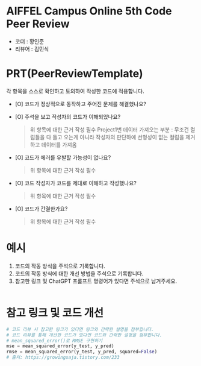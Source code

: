 # AIFFEL Campus Online 5th Code Peer Review
- 코더 : 황인준
- 리뷰어 : 김민식


# PRT(PeerReviewTemplate) 
각 항목을 스스로 확인하고 토의하여 작성한 코드에 적용합니다.

- [O] 코드가 정상적으로 동작하고 주어진 문제를 해결했나요?
  
- [O] 주석을 보고 작성자의 코드가 이해되었나요?
  > 위 항목에 대한 근거 작성 필수
  > Project1번
  > 데이터 가져오는 부분 : 무조건 컬럼들을 다 들고 오는게 아니라 작성자의 판단하에 선형성이 없는 컬럼을 제거하고 데이터를 가져옴
  > 
- [O] 코드가 에러를 유발할 가능성이 없나요?
  >위 항목에 대한 근거 작성 필수
- [O] 코드 작성자가 코드를 제대로 이해하고 작성했나요?
  > 위 항목에 대한 근거 작성 필수
- [O] 코드가 간결한가요?
  > 위 항목에 대한 근거 작성 필수

# 예시
1. 코드의 작동 방식을 주석으로 기록합니다.
2. 코드의 작동 방식에 대한 개선 방법을 주석으로 기록합니다.
3. 참고한 링크 및 ChatGPT 프롬프트 명령어가 있다면 주석으로 남겨주세요.
```python

```

# 참고 링크 및 코드 개선
```python
# 코드 리뷰 시 참고한 링크가 있다면 링크와 간략한 설명을 첨부합니다.
# 코드 리뷰를 통해 개선한 코드가 있다면 코드와 간략한 설명을 첨부합니다.
# mean_squared_error()로 RMSE 구현하기
mse = mean_squared_error(y_test, y_pred)
rmse = mean_squared_error(y_test, y_pred, squared=False)
# 출처: https://growingsaja.tistory.com/233
```
